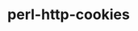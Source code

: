 ---
title: "perl-http-cookies"
layout: cache
categories: [package, v0.18]
meta: {"versions": ["6.04"], "compilers": ["gcc@=7.3.1"], "oss": ["amzn2"], "platforms": ["linux"], "targets": ["aarch64", "graviton2", "x86_64_v3", "x86_64_v4"], "stacks": ["aws-ahug", "aws-ahug-aarch64"], "num_specs": 4, "num_specs_by_stack": {"aws-ahug-aarch64": 2, "aws-ahug": 2}}
spec_details: [{"hash": "knujiitufzlt36znxg2j2cnmdd7yh4f6", "compiler": "gcc@=7.3.1", "versions": ["6.04"], "os": "amzn2", "platform": "linux", "target": "graviton2", "variants": [], "stacks": ["aws-ahug-aarch64"], "size": "-", "tarball": "https://binaries.spack.io/releases/v0.18/build_cache/linux-amzn2-graviton2/gcc-7.3.1/perl-http-cookies-6.04/linux-amzn2-graviton2-gcc-7.3.1-perl-http-cookies-6.04-knujiitufzlt36znxg2j2cnmdd7yh4f6.spack"}, {"hash": "q6zpbkhvh46bzwgnvqblsillu756h33t", "compiler": "gcc@=7.3.1", "versions": ["6.04"], "os": "amzn2", "platform": "linux", "target": "x86_64_v4", "variants": [], "stacks": ["aws-ahug"], "size": "-", "tarball": "https://binaries.spack.io/releases/v0.18/build_cache/linux-amzn2-x86_64_v4/gcc-7.3.1/perl-http-cookies-6.04/linux-amzn2-x86_64_v4-gcc-7.3.1-perl-http-cookies-6.04-q6zpbkhvh46bzwgnvqblsillu756h33t.spack"}, {"hash": "yhhw7acyroxmjwdapmu6fwofu7dtuown", "compiler": "gcc@=7.3.1", "versions": ["6.04"], "os": "amzn2", "platform": "linux", "target": "aarch64", "variants": [], "stacks": ["aws-ahug-aarch64"], "size": "-", "tarball": "https://binaries.spack.io/releases/v0.18/build_cache/linux-amzn2-aarch64/gcc-7.3.1/perl-http-cookies-6.04/linux-amzn2-aarch64-gcc-7.3.1-perl-http-cookies-6.04-yhhw7acyroxmjwdapmu6fwofu7dtuown.spack"}, {"hash": "qwut6mo6vpejmosi5j4yn7hycfw3ow3p", "compiler": "gcc@=7.3.1", "versions": ["6.04"], "os": "amzn2", "platform": "linux", "target": "x86_64_v3", "variants": [], "stacks": ["aws-ahug"], "size": "-", "tarball": "https://binaries.spack.io/releases/v0.18/build_cache/linux-amzn2-x86_64_v3/gcc-7.3.1/perl-http-cookies-6.04/linux-amzn2-x86_64_v3-gcc-7.3.1-perl-http-cookies-6.04-qwut6mo6vpejmosi5j4yn7hycfw3ow3p.spack"}]
---